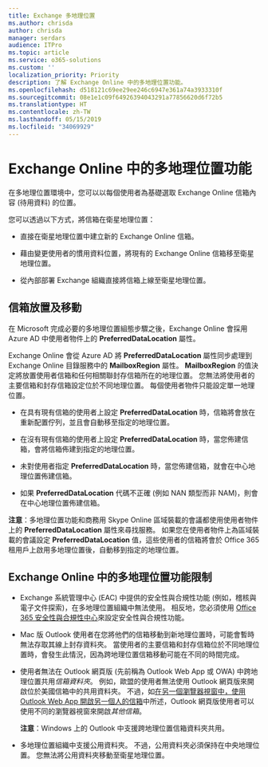 ```yaml
---
title: Exchange 多地理位置
ms.author: chrisda
author: chrisda
manager: serdars
audience: ITPro
ms.topic: article
ms.service: o365-solutions
ms.custom: ''
localization_priority: Priority
description: 了解 Exchange Online 中的多地理位置功能。
ms.openlocfilehash: d518121c69ee29ee246c6947e361a74a3933310f
ms.sourcegitcommit: 08e1e1c09f64926394043291a77856620d6f72b5
ms.translationtype: HT
ms.contentlocale: zh-TW
ms.lasthandoff: 05/15/2019
ms.locfileid: "34069929"
---
```

# <a name="multi-geo-capabilities-in-exchange-online"></a>Exchange Online 中的多地理位置功能

在多地理位置環境中，您可以以每個使用者為基礎選取 Exchange Online 信箱內容 (待用資料) 的位置。

您可以透過以下方式，將信箱在衛星地理位置：

- 直接在衛星地理位置中建立新的 Exchange Online 信箱。

- 藉由變更使用者的慣用資料位置，將現有的 Exchange Online 信箱移至衛星地理位置。

- 從內部部署 Exchange 組織直接將信箱上線至衛星地理位置。

## <a name="mailbox-placement-and-moves"></a>信箱放置及移動

在 Microsoft 完成必要的多地理位置組態步驟之後，Exchange Online 會採用 Azure AD 中使用者物件上的 **PreferredDataLocation** 屬性。

Exchange Online 會從 Azure AD 將 **PreferredDataLocation** 屬性同步處理到 Exchange Online 目錄服務中的 **MailboxRegion** 屬性。 **MailboxRegion** 的值決定將放置使用者信箱和任何相關聯封存信箱所在的地理位置。 您無法將使用者的主要信箱和封存信箱設定位於不同地理位置。 每個使用者物件只能設定單一地理位置。

- 在具有現有信箱的使用者上設定 **PreferredDataLocation** 時，信箱將會放在重新配置佇列，並且會自動移至指定的地理位置。

- 在沒有現有信箱的使用者上設定 **PreferredDataLocation** 時，當您佈建信箱，會將信箱佈建到指定的地理位置。

- 未對使用者指定 **PreferredDataLocation** 時，當您佈建信箱，就會在中心地理位置佈建信箱。

- 如果 **PreferredDataLocation** 代碼不正確 (例如 NAN 類型而非 NAM)，則會在中心地理位置佈建信箱。

**注意**：多地理位置功能和商務用 Skype Online 區域裝載的會議都使用使用者物件上的 **PreferredDataLocation** 屬性來尋找服務。 如果您在使用者物件上為區域裝載的會議設定 **PreferredDataLocation** 值，這些使用者的信箱將會於 Office 365 租用戶上啟用多地理位置後，自動移到指定的地理位置。

## <a name="feature-limitations-for-multi-geo-in-exchange-online"></a>Exchange Online 中的多地理位置功能限制

- Exchange 系統管理中心 (EAC) 中提供的安全性與合規性功能 (例如，稽核與電子文件探索)，在多地理位置組織中無法使用。 相反地，您必須使用 [Office 365 安全性與合規性中心](https://support.office.com/article/7e696a40-b86b-4a20-afcc-559218b7b1b8)來設定安全性與合規性功能。

- Mac 版 Outlook 使用者在您將他們的信箱移動到新地理位置時，可能會暫時無法存取其線上封存資料夾。 當使用者的主要信箱和封存信箱位於不同地理位置時，會發生此情況，因為跨地理位置信箱移動可能在不同的時間完成。

- 使用者無法在 Outlook 網頁版 (先前稱為 Outlook Web App 或 OWA) 中跨地理位置共用*信箱資料夾*。 例如，歐盟的使用者無法使用 Outlook 網頁版來開啟位於美國信箱中的共用資料夾。 不過，如[在另一個瀏覽器視窗中，使用 Outlook Web App 開啟另一個人的信箱](https://support.office.com/article/A909AD30-E413-40B5-A487-0EA70B763081#__toc372210362)中所述，Outlook 網頁版使用者可以使用不同的瀏覽器視窗來開啟*其他信箱*。

  **注意**：Windows 上的 Outlook 中支援跨地理位置信箱資料夾共用。

- 多地理位置組織中支援公用資料夾。 不過，公用資料夾必須保持在中央地理位置。 您無法將公用資料夾移動至衛星地理位置。
